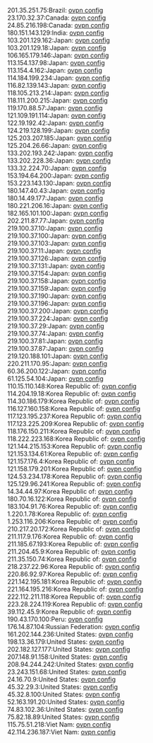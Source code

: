 201.35.251.75:Brazil: [ovpn config](vpn/201_35_251_75.ovpn)  
23.170.32.37:Canada: [ovpn config](vpn/23_170_32_37.ovpn)  
24.85.216.198:Canada: [ovpn config](vpn/24_85_216_198.ovpn)  
180.151.143.129:India: [ovpn config](vpn/180_151_143_129.ovpn)  
103.201.129.162:Japan: [ovpn config](vpn/103_201_129_162.ovpn)  
103.201.129.18:Japan: [ovpn config](vpn/103_201_129_18.ovpn)  
106.165.179.146:Japan: [ovpn config](vpn/106_165_179_146.ovpn)  
113.154.137.98:Japan: [ovpn config](vpn/113_154_137_98.ovpn)  
113.154.4.162:Japan: [ovpn config](vpn/113_154_4_162.ovpn)  
114.184.199.234:Japan: [ovpn config](vpn/114_184_199_234.ovpn)  
116.82.139.143:Japan: [ovpn config](vpn/116_82_139_143.ovpn)  
118.105.213.214:Japan: [ovpn config](vpn/118_105_213_214.ovpn)  
118.111.200.215:Japan: [ovpn config](vpn/118_111_200_215.ovpn)  
119.170.88.57:Japan: [ovpn config](vpn/119_170_88_57.ovpn)  
121.109.191.114:Japan: [ovpn config](vpn/121_109_191_114.ovpn)  
122.19.192.42:Japan: [ovpn config](vpn/122_19_192_42.ovpn)  
124.219.128.199:Japan: [ovpn config](vpn/124_219_128_199.ovpn)  
125.203.207.185:Japan: [ovpn config](vpn/125_203_207_185.ovpn)  
125.204.26.66:Japan: [ovpn config](vpn/125_204_26_66.ovpn)  
133.202.193.242:Japan: [ovpn config](vpn/133_202_193_242.ovpn)  
133.202.228.36:Japan: [ovpn config](vpn/133_202_228_36.ovpn)  
133.32.224.70:Japan: [ovpn config](vpn/133_32_224_70.ovpn)  
153.194.64.200:Japan: [ovpn config](vpn/153_194_64_200.ovpn)  
153.223.143.130:Japan: [ovpn config](vpn/153_223_143_130.ovpn)  
180.147.40.43:Japan: [ovpn config](vpn/180_147_40_43.ovpn)  
180.14.49.177:Japan: [ovpn config](vpn/180_14_49_177.ovpn)  
180.221.206.16:Japan: [ovpn config](vpn/180_221_206_16.ovpn)  
182.165.101.100:Japan: [ovpn config](vpn/182_165_101_100.ovpn)  
202.211.87.77:Japan: [ovpn config](vpn/202_211_87_77.ovpn)  
219.100.37.10:Japan: [ovpn config](vpn/219_100_37_10.ovpn)  
219.100.37.100:Japan: [ovpn config](vpn/219_100_37_100.ovpn)  
219.100.37.103:Japan: [ovpn config](vpn/219_100_37_103.ovpn)  
219.100.37.11:Japan: [ovpn config](vpn/219_100_37_11.ovpn)  
219.100.37.126:Japan: [ovpn config](vpn/219_100_37_126.ovpn)  
219.100.37.131:Japan: [ovpn config](vpn/219_100_37_131.ovpn)  
219.100.37.154:Japan: [ovpn config](vpn/219_100_37_154.ovpn)  
219.100.37.158:Japan: [ovpn config](vpn/219_100_37_158.ovpn)  
219.100.37.159:Japan: [ovpn config](vpn/219_100_37_159.ovpn)  
219.100.37.190:Japan: [ovpn config](vpn/219_100_37_190.ovpn)  
219.100.37.196:Japan: [ovpn config](vpn/219_100_37_196.ovpn)  
219.100.37.200:Japan: [ovpn config](vpn/219_100_37_200.ovpn)  
219.100.37.224:Japan: [ovpn config](vpn/219_100_37_224.ovpn)  
219.100.37.29:Japan: [ovpn config](vpn/219_100_37_29.ovpn)  
219.100.37.74:Japan: [ovpn config](vpn/219_100_37_74.ovpn)  
219.100.37.81:Japan: [ovpn config](vpn/219_100_37_81.ovpn)  
219.100.37.87:Japan: [ovpn config](vpn/219_100_37_87.ovpn)  
219.120.188.101:Japan: [ovpn config](vpn/219_120_188_101.ovpn)  
220.211.170.95:Japan: [ovpn config](vpn/220_211_170_95.ovpn)  
60.36.200.122:Japan: [ovpn config](vpn/60_36_200_122.ovpn)  
61.125.54.104:Japan: [ovpn config](vpn/61_125_54_104.ovpn)  
110.15.110.148:Korea Republic of: [ovpn config](vpn/110_15_110_148.ovpn)  
114.204.19.18:Korea Republic of: [ovpn config](vpn/114_204_19_18.ovpn)  
114.30.186.179:Korea Republic of: [ovpn config](vpn/114_30_186_179.ovpn)  
116.127.160.158:Korea Republic of: [ovpn config](vpn/116_127_160_158.ovpn)  
117.123.195.237:Korea Republic of: [ovpn config](vpn/117_123_195_237.ovpn)  
117.123.225.209:Korea Republic of: [ovpn config](vpn/117_123_225_209.ovpn)  
118.176.150.211:Korea Republic of: [ovpn config](vpn/118_176_150_211.ovpn)  
118.222.223.168:Korea Republic of: [ovpn config](vpn/118_222_223_168.ovpn)  
121.144.215.153:Korea Republic of: [ovpn config](vpn/121_144_215_153.ovpn)  
121.153.134.61:Korea Republic of: [ovpn config](vpn/121_153_134_61.ovpn)  
121.157.176.4:Korea Republic of: [ovpn config](vpn/121_157_176_4.ovpn)  
121.158.179.201:Korea Republic of: [ovpn config](vpn/121_158_179_201.ovpn)  
124.53.234.178:Korea Republic of: [ovpn config](vpn/124_53_234_178.ovpn)  
125.129.96.241:Korea Republic of: [ovpn config](vpn/125_129_96_241.ovpn)  
14.34.44.97:Korea Republic of: [ovpn config](vpn/14_34_44_97.ovpn)  
180.70.16.122:Korea Republic of: [ovpn config](vpn/180_70_16_122.ovpn)  
183.104.91.76:Korea Republic of: [ovpn config](vpn/183_104_91_76.ovpn)  
1.220.1.78:Korea Republic of: [ovpn config](vpn/1_220_1_78.ovpn)  
1.253.116.206:Korea Republic of: [ovpn config](vpn/1_253_116_206.ovpn)  
210.217.20.172:Korea Republic of: [ovpn config](vpn/210_217_20_172.ovpn)  
211.117.9.176:Korea Republic of: [ovpn config](vpn/211_117_9_176.ovpn)  
211.185.67.193:Korea Republic of: [ovpn config](vpn/211_185_67_193.ovpn)  
211.204.45.9:Korea Republic of: [ovpn config](vpn/211_204_45_9.ovpn)  
211.35.150.74:Korea Republic of: [ovpn config](vpn/211_35_150_74.ovpn)  
218.237.22.96:Korea Republic of: [ovpn config](vpn/218_237_22_96.ovpn)  
220.86.92.97:Korea Republic of: [ovpn config](vpn/220_86_92_97.ovpn)  
221.142.195.181:Korea Republic of: [ovpn config](vpn/221_142_195_181.ovpn)  
221.164.195.216:Korea Republic of: [ovpn config](vpn/221_164_195_216.ovpn)  
222.112.211.118:Korea Republic of: [ovpn config](vpn/222_112_211_118.ovpn)  
223.28.224.119:Korea Republic of: [ovpn config](vpn/223_28_224_119.ovpn)  
39.112.45.9:Korea Republic of: [ovpn config](vpn/39_112_45_9.ovpn)  
190.43.170.100:Peru: [ovpn config](vpn/190_43_170_100.ovpn)  
176.14.87.104:Russian Federation: [ovpn config](vpn/176_14_87_104.ovpn)  
161.202.144.236:United States: [ovpn config](vpn/161_202_144_236.ovpn)  
198.13.36.179:United States: [ovpn config](vpn/198_13_36_179.ovpn)  
202.182.127.177:United States: [ovpn config](vpn/202_182_127_177.ovpn)  
207.148.91.158:United States: [ovpn config](vpn/207_148_91_158.ovpn)  
208.94.244.242:United States: [ovpn config](vpn/208_94_244_242.ovpn)  
23.243.151.68:United States: [ovpn config](vpn/23_243_151_68.ovpn)  
24.16.70.9:United States: [ovpn config](vpn/24_16_70_9.ovpn)  
45.32.29.3:United States: [ovpn config](vpn/45_32_29_3.ovpn)  
45.32.8.100:United States: [ovpn config](vpn/45_32_8_100.ovpn)  
52.163.191.20:United States: [ovpn config](vpn/52_163_191_20.ovpn)  
74.83.102.36:United States: [ovpn config](vpn/74_83_102_36.ovpn)  
75.82.18.89:United States: [ovpn config](vpn/75_82_18_89.ovpn)  
115.75.51.218:Viet Nam: [ovpn config](vpn/115_75_51_218.ovpn)  
42.114.236.187:Viet Nam: [ovpn config](vpn/42_114_236_187.ovpn)  
